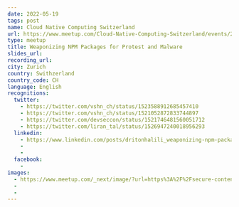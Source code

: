 ```yaml
---
date: 2022-05-19
tags: post
name: Cloud Native Computing Switzerland
url: https://www.meetup.com/Cloud-Native-Computing-Switzerland/events/285144342/
type: meetup
title: Weaponizing NPM Packages for Protest and Malware
slides_url:
recording_url:
city: Zurich
country: Swithzerland
country_code: CH
language: English
recognitions:
  twitter:
    - https://twitter.com/vshn_ch/status/1523588912685457410
    - https://twitter.com/vshn_ch/status/1521052872833744897
    - https://twitter.com/devseccon/status/1521746481560051712
    - https://twitter.com/liran_tal/status/1526947240018956293
  linkedin:
    - https://www.linkedin.com/posts/dritonhalili_weaponizing-npm-packages-for-protest-and-activity-6930863258891374592-7Qoo?utm_source=linkedin_share&utm_medium=member_desktop_web
    - 
    - 
  facebook:
    - 
images:
  - https://www.meetup.com/_next/image/?url=https%3A%2F%2Fsecure-content.meetupstatic.com%2Fimages%2Fclassic-events%2F503238652%2F676x380.webp&w=3840&q=75
  - 
  - 
---
```

